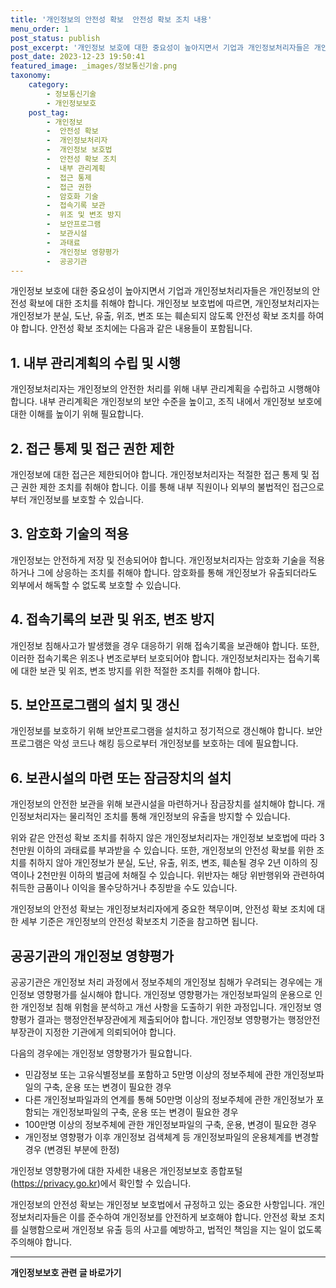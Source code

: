 ```yaml
---
title: '개인정보의 안전성 확보  안전성 확보 조치 내용'
menu_order: 1
post_status: publish
post_excerpt: '개인정보 보호에 대한 중요성이 높아지면서 기업과 개인정보처리자들은 개인정보의 안전성 확보에 대한 조치를 취해야 합니다. 개인정보 보호법에 따르면, 개인정보처리자는 개인정보가 분실, 도난, 유출, 위조, 변조 또는 훼손되지 않도록 안전성 확보 조치를 하여야 합니다. 안전성 확보 조치에는 다음과 같은 내용들이 포함됩니다.'
post_date: 2023-12-23 19:50:41
featured_image: _images/정보통신기술.png
taxonomy:
    category:
        - 정보통신기술
        - 개인정보보호
    post_tag:
        - 개인정보
        -  안전성 확보
        -  개인정보처리자
        -  개인정보 보호법
        -  안전성 확보 조치
        -  내부 관리계획
        -  접근 통제
        -  접근 권한
        -  암호화 기술
        -  접속기록 보관
        -  위조 및 변조 방지
        -  보안프로그램
        -  보관시설
        -  과태료
        -  개인정보 영향평가
        -  공공기관
---
```



개인정보 보호에 대한 중요성이 높아지면서 기업과 개인정보처리자들은 개인정보의 안전성 확보에 대한 조치를 취해야 합니다. 개인정보 보호법에 따르면, 개인정보처리자는 개인정보가 분실, 도난, 유출, 위조, 변조 또는 훼손되지 않도록 안전성 확보 조치를 하여야 합니다. 안전성 확보 조치에는 다음과 같은 내용들이 포함됩니다.

## 1. 내부 관리계획의 수립 및 시행

개인정보처리자는 개인정보의 안전한 처리를 위해 내부 관리계획을 수립하고 시행해야 합니다. 내부 관리계획은 개인정보의 보안 수준을 높이고, 조직 내에서 개인정보 보호에 대한 이해를 높이기 위해 필요합니다.

## 2. 접근 통제 및 접근 권한 제한

개인정보에 대한 접근은 제한되어야 합니다. 개인정보처리자는 적절한 접근 통제 및 접근 권한 제한 조치를 취해야 합니다. 이를 통해 내부 직원이나 외부의 불법적인 접근으로부터 개인정보를 보호할 수 있습니다.

## 3. 암호화 기술의 적용

개인정보는 안전하게 저장 및 전송되어야 합니다. 개인정보처리자는 암호화 기술을 적용하거나 그에 상응하는 조치를 취해야 합니다. 암호화를 통해 개인정보가 유출되더라도 외부에서 해독할 수 없도록 보호할 수 있습니다.

## 4. 접속기록의 보관 및 위조, 변조 방지

개인정보 침해사고가 발생했을 경우 대응하기 위해 접속기록을 보관해야 합니다. 또한, 이러한 접속기록은 위조나 변조로부터 보호되어야 합니다. 개인정보처리자는 접속기록에 대한 보관 및 위조, 변조 방지를 위한 적절한 조치를 취해야 합니다.

## 5. 보안프로그램의 설치 및 갱신

개인정보를 보호하기 위해 보안프로그램을 설치하고 정기적으로 갱신해야 합니다. 보안프로그램은 악성 코드나 해킹 등으로부터 개인정보를 보호하는 데에 필요합니다.

## 6. 보관시설의 마련 또는 잠금장치의 설치

개인정보의 안전한 보관을 위해 보관시설을 마련하거나 잠금장치를 설치해야 합니다. 개인정보처리자는 물리적인 조치를 통해 개인정보의 유출을 방지할 수 있습니다.

위와 같은 안전성 확보 조치를 취하지 않은 개인정보처리자는 개인정보 보호법에 따라 3천만원 이하의 과태료를 부과받을 수 있습니다. 또한, 개인정보의 안전성 확보를 위한 조치를 취하지 않아 개인정보가 분실, 도난, 유출, 위조, 변조, 훼손될 경우 2년 이하의 징역이나 2천만원 이하의 벌금에 처해질 수 있습니다. 위반자는 해당 위반행위와 관련하여 취득한 금품이나 이익을 몰수당하거나 추징받을 수도 있습니다.

개인정보의 안전성 확보는 개인정보처리자에게 중요한 책무이며, 안전성 확보 조치에 대한 세부 기준은 개인정보의 안전성 확보조치 기준을 참고하면 됩니다. 

## 공공기관의 개인정보 영향평가

공공기관은 개인정보 처리 과정에서 정보주체의 개인정보 침해가 우려되는 경우에는 개인정보 영향평가를 실시해야 합니다. 개인정보 영향평가는 개인정보파일의 운용으로 인한 개인정보 침해 위험을 분석하고 개선 사항을 도출하기 위한 과정입니다. 개인정보 영향평가 결과는 행정안전부장관에게 제출되어야 합니다. 개인정보 영향평가는 행정안전부장관이 지정한 기관에게 의뢰되어야 합니다.

다음의 경우에는 개인정보 영향평가가 필요합니다.
- 민감정보 또는 고유식별정보를 포함하고 5만명 이상의 정보주체에 관한 개인정보파일의 구축, 운용 또는 변경이 필요한 경우
- 다른 개인정보파일과의 연계를 통해 50만명 이상의 정보주체에 관한 개인정보가 포함되는 개인정보파일의 구축, 운용 또는 변경이 필요한 경우
- 100만명 이상의 정보주체에 관한 개인정보파일의 구축, 운용, 변경이 필요한 경우
- 개인정보 영향평가 이후 개인정보 검색체계 등 개인정보파일의 운용체계를 변경할 경우 (변경된 부분에 한정)

개인정보 영향평가에 대한 자세한 내용은 개인정보보호 종합포털(https://privacy.go.kr)에서 확인할 수 있습니다.

개인정보의 안전성 확보는 개인정보 보호법에서 규정하고 있는 중요한 사항입니다. 개인정보처리자들은 이를 준수하여 개인정보를 안전하게 보호해야 합니다. 안전성 확보 조치를 실행함으로써 개인정보 유출 등의 사고를 예방하고, 법적인 책임을 지는 일이 없도록 주의해야 합니다.
<!-- wp:separator -->
<hr class="wp-block-separator has-alpha-channel-opacity"/>
<!-- /wp:separator -->

<!-- wp:group {"backgroundColor":"base","layout":{"type":"constrained"}} -->
<div class="wp-block-group has-base-background-color has-background"><!-- wp:paragraph {"align":"center","fontSize":"medium"} -->
<p class="has-text-align-center has-large-font-size"><strong>개인정보보호 관련 글 바로가기</strong></p>
<!-- /wp:paragraph -->


<!-- wp:latest-posts
{"categories":[{"id":35067,"count":19,"description":"","link":"https://uknowlaw.com/category/%ea%b0%9c%ec%9d%b8%ec%a0%95%eb%b3%b4%eb%b3%b4%ed%98%b8/","name":"개인정보보호","slug":"개인정보보호","taxonomy":"category","parent":0,"meta":[],"_links":{"self":[{"href":"https://uknowlaw.com/wp-json/wp/v2/categories/35067"}],"collection":[{"href":"https://uknowlaw.com/wp-json/wp/v2/categories"}],"about":[{"href":"https://uknowlaw.com/wp-json/wp/v2/taxonomies/category"}],"wp:post_type":[{"href":"https://uknowlaw.com/wp-json/wp/v2/posts?categories=35067"}],"curies":[{"name":"wp","href":"https://api.w.org/{rel}","templated":true}]}}],"postsToShow":100,"excerptLength":28,"postLayout":"grid","columns":2,"featuredImageAlign":"left","featuredImageSizeSlug":"large","fontSize":"small"} /--></div>
<!-- /wp:group -->